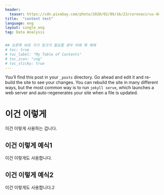 ```yaml
---
header:
  teaser: https://cdn.pixabay.com/photo/2020/02/09/16/23/coronavirus-4833754_960_720.jpg
title:  "content test"
language: eng
layout: single_eng
tag: Data Analysis


## 오른쪽 바로 가기 링크가 필요할 경우 아래 줙 해제
# toc: true
# toc_label: "My Table of Contents"
# toc_icon: "cog"
# toc_sticky: true
---
```


You’ll find this post in your `_posts` directory. Go ahead and edit it and re-build the site to see your changes. You can rebuild the site in many different ways, but the most common way is to run `jekyll serve`, which launches a web server and auto-regenerates your site when a file is updated.

# 이건 이렇게
이건 이렇게 사용하는 겁니다.

## 이건 이렇게 예식1
이건 이렇게도 사용합니다.
## 이건 이렇게 예식2
이건 이렇게도 사용합니다.2